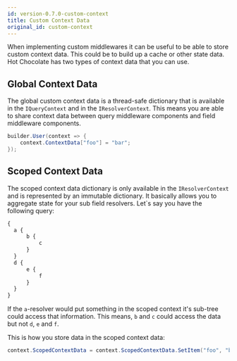 ```yaml
---
id: version-0.7.0-custom-context
title: Custom Context Data
original_id: custom-context
---
```


When implementing custom middlewares it can be useful to be able to store custom context data. This could be to build up a cache or other state data. Hot Chocolate has two types of context data that you can use.

## Global Context Data

The global custom context data is a thread-safe dictionary that is available in the `IQueryContext` and in the `IResolverContext`. This means you are able to share context data between query middleware components and field middleware components.

```csharp
builder.User(context => {
    context.ContextData["foo"] = "bar";
});
```

## Scoped Context Data

The scoped context data dictionary is only available in the `IResolverContext` and is represented by an immutable dictionary. It basically allows you to aggregate state for your sub field resolvers. Let`s say you have the following query:

```graphql
{
  a {
      b {
          c
      }
  }
  d {
      e {
          f
      }
  }
}
```

If the `a`-resolver would put something in the scoped context it's sub-tree could access that information. This means, `b` and `c` could access the data but not `d`, `e` and `f`.

This is how you store data in the scoped context data:

```csharp
context.ScopedContextData = context.ScopedContextData.SetItem("foo", "bar");
```